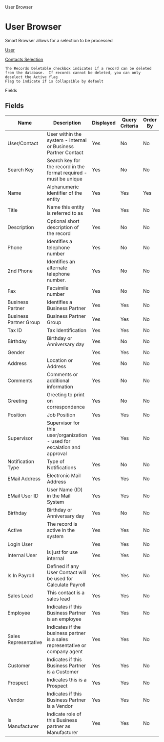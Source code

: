 
User Browser
# User Browser


Smart Browser allows for a selection to be processed

[User](../../window-user.md)

[Contacts Selection](../../process-ad_user-selection.md)

```
The Records Deletable checkbox indicates if a record can be deleted from the database.  If records cannot be deleted, you can only deselect the Active flag
Flag to indicate if is collapsible by default
```
Fields
## Fields




Name                   | Description                                                                   | Displayed | Query Criteria | Order By | Read Only | Mandatory
---------------------- | ----------------------------------------------------------------------------- | --------- | -------------- | -------- | --------- | ---------
User/Contact           | User within the system - Internal or Business Partner Contact                 | Yes       | No             | No       | Yes       | No       
Search Key             | Search key for the record in the format required - must be unique             | Yes       | No             | No       | Yes       | No       
Name                   | Alphanumeric identifier of the entity                                         | Yes       | Yes            | Yes      | No        | No       
Title                  | Name this entity is referred to as                                            | Yes       | Yes            | No       | No        | No       
Description            | Optional short description of the record                                      | Yes       | No             | No       | No        | No       
Phone                  | Identifies a telephone number                                                 | Yes       | No             | No       | No        | No       
2nd Phone              | Identifies an alternate telephone number.                                     | Yes       | No             | No       | No        | No       
Fax                    | Facsimile number                                                              | Yes       | No             | No       | No        | No       
Business Partner       | Identifies a Business Partner                                                 | Yes       | Yes            | No       | Yes       | No       
Business Partner Group | Business Partner Group                                                        | Yes       | Yes            | No       | Yes       | No       
Tax ID                 | Tax Identification                                                            | Yes       | Yes            | No       | Yes       | No       
Birthday               | Birthday or Anniversary day                                                   | Yes       | No             | No       | No        | No       
Gender                 |                                                                               | Yes       | Yes            | No       | No        | No       
Address                | Location or Address                                                           | Yes       | No             | No       | Yes       | No       
Comments               | Comments or additional information                                            | Yes       | No             | No       | No        | No       
Greeting               | Greeting to print on correspondence                                           | Yes       | No             | No       | No        | No       
Position               | Job Position                                                                  | Yes       | Yes            | No       | No        | No       
Supervisor             | Supervisor for this user/organization - used for escalation and approval      | Yes       | Yes            | No       | No        | No       
Notification Type      | Type of Notifications                                                         | Yes       | No             | No       | No        | No       
EMail Address          | Electronic Mail Address                                                       | Yes       | Yes            | No       | No        | No       
EMail User ID          | User Name (ID) in the Mail System                                             | Yes       | Yes            | No       | No        | No       
Birthday               | Birthday or Anniversary day                                                   | Yes       | No             | No       | No        | No       
Active                 | The record is active in the system                                            | Yes       | Yes            | No       | No        | No       
Login User             |                                                                               | Yes       | Yes            | No       | Yes       | No       
Internal User          | Is just for use internal                                                      | Yes       | Yes            | No       | Yes       | No       
Is In Payroll          | Defined if any User Contact will be used for Calculate Payroll                | Yes       | Yes            | No       | Yes       | No       
Sales Lead             | This contact is a sales lead                                                  | Yes       | Yes            | No       | Yes       | No       
Employee               | Indicates if  this Business Partner is an employee                            | Yes       | Yes            | No       | Yes       | No       
Sales Representative   | Indicates if  the business partner is a sales representative or company agent | Yes       | Yes            | No       | Yes       | No       
Customer               | Indicates if this Business Partner is a Customer                              | Yes       | Yes            | No       | Yes       | No       
Prospect               | Indicates this is a Prospect                                                  | Yes       | Yes            | No       | Yes       | No       
Vendor                 | Indicates if this Business Partner is a Vendor                                | Yes       | Yes            | No       | Yes       | No       
Is Manufacturer        | Indicate role of this Business partner as Manufacturer                        | Yes       | Yes            | No       | Yes       | No       
